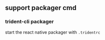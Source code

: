 ## support packager cmd


### trident-cli packager
start the react native packager with `.tridentrc`